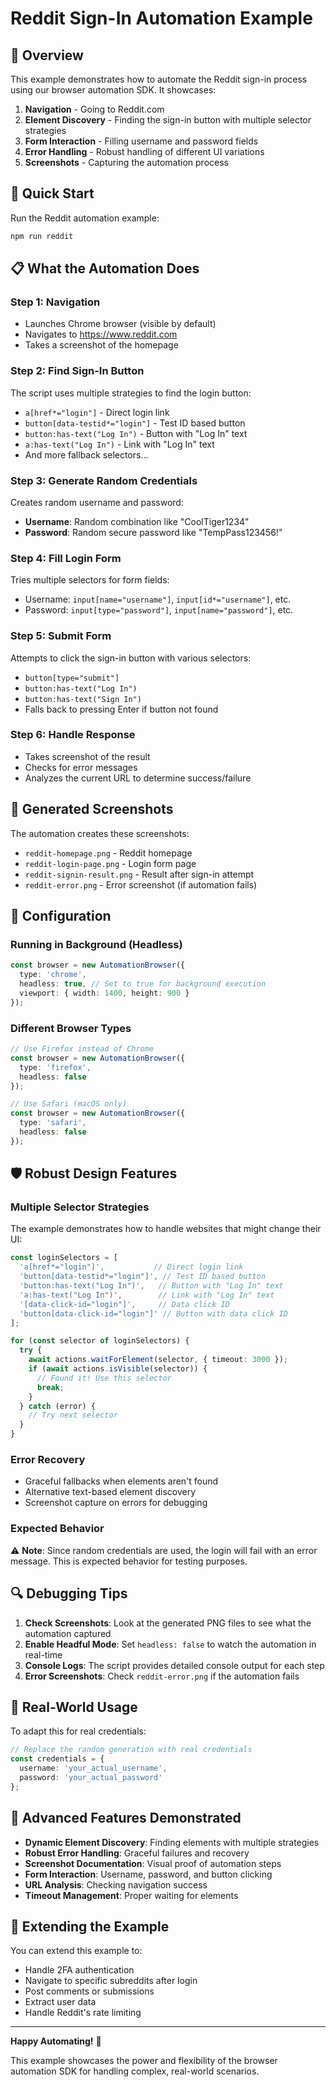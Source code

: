 # Reddit Sign-In Automation Example

## 🎯 Overview

This example demonstrates how to automate the Reddit sign-in process using our browser automation SDK. It showcases:

1. **Navigation** - Going to Reddit.com
2. **Element Discovery** - Finding the sign-in button with multiple selector strategies
3. **Form Interaction** - Filling username and password fields
4. **Error Handling** - Robust handling of different UI variations
5. **Screenshots** - Capturing the automation process

## 🚀 Quick Start

Run the Reddit automation example:

```bash
npm run reddit
```

## 📋 What the Automation Does

### Step 1: Navigation
- Launches Chrome browser (visible by default)
- Navigates to https://www.reddit.com
- Takes a screenshot of the homepage

### Step 2: Find Sign-In Button
The script uses multiple strategies to find the login button:
- `a[href*="login"]` - Direct login link
- `button[data-testid*="login"]` - Test ID based button
- `button:has-text("Log In")` - Button with "Log In" text
- `a:has-text("Log In")` - Link with "Log In" text
- And more fallback selectors...

### Step 3: Generate Random Credentials
Creates random username and password:
- **Username**: Random combination like "CoolTiger1234"
- **Password**: Random secure password like "TempPass123456!"

### Step 4: Fill Login Form
Tries multiple selectors for form fields:
- Username: `input[name="username"]`, `input[id*="username"]`, etc.
- Password: `input[type="password"]`, `input[name="password"]`, etc.

### Step 5: Submit Form
Attempts to click the sign-in button with various selectors:
- `button[type="submit"]`
- `button:has-text("Log In")`
- `button:has-text("Sign In")`
- Falls back to pressing Enter if button not found

### Step 6: Handle Response
- Takes screenshot of the result
- Checks for error messages
- Analyzes the current URL to determine success/failure

## 📸 Generated Screenshots

The automation creates these screenshots:
- `reddit-homepage.png` - Reddit homepage
- `reddit-login-page.png` - Login form page
- `reddit-signin-result.png` - Result after sign-in attempt
- `reddit-error.png` - Error screenshot (if automation fails)

## 🔧 Configuration

### Running in Background (Headless)
```typescript
const browser = new AutomationBrowser({
  type: 'chrome',
  headless: true, // Set to true for background execution
  viewport: { width: 1400, height: 900 }
});
```

### Different Browser Types
```typescript
// Use Firefox instead of Chrome
const browser = new AutomationBrowser({
  type: 'firefox',
  headless: false
});

// Use Safari (macOS only)
const browser = new AutomationBrowser({
  type: 'safari',
  headless: false
});
```

## 🛡️ Robust Design Features

### Multiple Selector Strategies
The example demonstrates how to handle websites that might change their UI:

```typescript
const loginSelectors = [
  'a[href*="login"]',           // Direct login link
  'button[data-testid*="login"]', // Test ID based button
  'button:has-text("Log In")',   // Button with "Log In" text
  'a:has-text("Log In")',        // Link with "Log In" text
  '[data-click-id="login"]',     // Data click ID
  'button[data-click-id="login"]' // Button with data click ID
];

for (const selector of loginSelectors) {
  try {
    await actions.waitForElement(selector, { timeout: 3000 });
    if (await actions.isVisible(selector)) {
      // Found it! Use this selector
      break;
    }
  } catch (error) {
    // Try next selector
  }
}
```

### Error Recovery
- Graceful fallbacks when elements aren't found
- Alternative text-based element discovery
- Screenshot capture on errors for debugging

### Expected Behavior
⚠️ **Note**: Since random credentials are used, the login will fail with an error message. This is expected behavior for testing purposes.

## 🔍 Debugging Tips

1. **Check Screenshots**: Look at the generated PNG files to see what the automation captured
2. **Enable Headful Mode**: Set `headless: false` to watch the automation in real-time
3. **Console Logs**: The script provides detailed console output for each step
4. **Error Screenshots**: Check `reddit-error.png` if the automation fails

## 🎯 Real-World Usage

To adapt this for real credentials:

```typescript
// Replace the random generation with real credentials
const credentials = {
  username: 'your_actual_username',
  password: 'your_actual_password'
};
```

## 🚀 Advanced Features Demonstrated

- **Dynamic Element Discovery**: Finding elements with multiple strategies
- **Robust Error Handling**: Graceful failures and recovery
- **Screenshot Documentation**: Visual proof of automation steps
- **Form Interaction**: Username, password, and button clicking
- **URL Analysis**: Checking navigation success
- **Timeout Management**: Proper waiting for elements

## 🔄 Extending the Example

You can extend this example to:
- Handle 2FA authentication
- Navigate to specific subreddits after login
- Post comments or submissions
- Extract user data
- Handle Reddit's rate limiting

---

**Happy Automating!** 🚀

This example showcases the power and flexibility of the browser automation SDK for handling complex, real-world scenarios. 